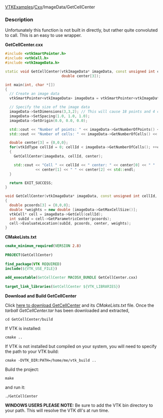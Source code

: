 [VTKExamples](Home)/[Cxx](Cxx)/ImageData/GetCellCenter

### Description
Unfortunately this function is not built in directly, but rather quite convoluted to call. This is an easy to use wrapper.

**GetCellCenter.cxx**
```c++
#include <vtkSmartPointer.h>
#include <vtkCell.h>
#include <vtkImageData.h>

static void GetCellCenter(vtkImageData* imageData, const unsigned int cellId,
                          double center[3]);

int main(int, char *[])
{
  // Create an image data
  vtkSmartPointer<vtkImageData> imageData = vtkSmartPointer<vtkImageData>::New();

  // Specify the size of the image data
  imageData->SetDimensions(3,3,2); // This will cause 18 points and 4 cells
  imageData->SetSpacing(1.0, 1.0, 1.0);
  imageData->SetOrigin(0.0, 0.0, 0.0);

  std::cout << "Number of points: " << imageData->GetNumberOfPoints() << std::endl;
  std::cout << "Number of cells: " << imageData->GetNumberOfCells() << std::endl;

  double center[3] = {0,0,0};
  for(vtkIdType cellId = 0; cellId < imageData->GetNumberOfCells(); ++cellId)
  {
    GetCellCenter(imageData, cellId, center);

    std::cout << "Cell " << cellId << " center: " << center[0] << " "
              << center[1] << " " << center[2] << std::endl;
  }

  return EXIT_SUCCESS;
}

void GetCellCenter(vtkImageData* imageData, const unsigned int cellId, double center[3])
{
  double pcoords[3] = {0,0,0};
  double *weights = new double [imageData->GetMaxCellSize()];
  vtkCell* cell = imageData->GetCell(cellId);
  int subId = cell->GetParametricCenter(pcoords);
  cell->EvaluateLocation(subId, pcoords, center, weights);
}
```
**CMakeLists.txt**
```cmake
cmake_minimum_required(VERSION 2.8)
 
PROJECT(GetCellCenter)
 
find_package(VTK REQUIRED)
include(${VTK_USE_FILE})
 
add_executable(GetCellCenter MACOSX_BUNDLE GetCellCenter.cxx)
 
target_link_libraries(GetCellCenter ${VTK_LIBRARIES})
```

**Download and Build GetCellCenter**

Click [here to download GetCellCenter](https://github.com/lorensen/VTKWikiExamplesTarballs/raw/master/GetCellCenter.tar) and its *CMakeLists.txt* file.
Once the *tarball GetCellCenter.tar* has been downloaded and extracted,
```
cd GetCellCenter/build 
```
If VTK is installed:
```
cmake ..
```
If VTK is not installed but compiled on your system, you will need to specify the path to your VTK build:
```
cmake -DVTK_DIR:PATH=/home/me/vtk_build ..
```
Build the project:
```
make
```
and run it:
```
./GetCellCenter
```
**WINDOWS USERS PLEASE NOTE:** Be sure to add the VTK bin directory to your path. This will resolve the VTK dll's at run time.

